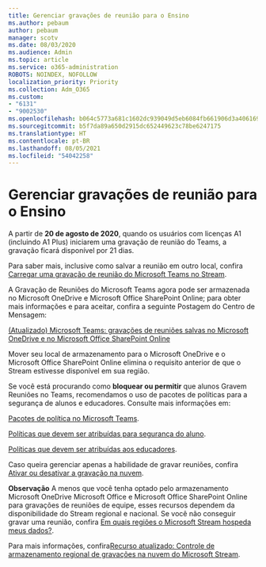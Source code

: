 ```yaml
---
title: Gerenciar gravações de reunião para o Ensino
ms.author: pebaum
author: pebaum
manager: scotv
ms.date: 08/03/2020
ms.audience: Admin
ms.topic: article
ms.service: o365-administration
ROBOTS: NOINDEX, NOFOLLOW
localization_priority: Priority
ms.collection: Adm_O365
ms.custom:
- "6131"
- "9002530"
ms.openlocfilehash: b064c5773a681c1602dc939049d5eb6084fb661906d3a406169c31f313876a6b
ms.sourcegitcommit: b5f7da89a650d2915dc652449623c78be6247175
ms.translationtype: HT
ms.contentlocale: pt-BR
ms.lasthandoff: 08/05/2021
ms.locfileid: "54042258"
---
```

# <a name="manage-meeting-recordings-for-education"></a>Gerenciar gravações de reunião para o Ensino

A partir de **20 de agosto de 2020**, quando os usuários com licenças A1 (incluindo A1 Plus) iniciarem uma gravação de reunião do Teams, a gravação ficará disponível por 21 dias.

Para saber mais, inclusive como salvar a reunião em outro local, confira [Carregar uma gravação de reunião do Microsoft Teams no Stream](https://docs.microsoft.com/stream/portal-upload-teams-meeting-recording).

A Gravação de Reuniões do Microsoft Teams agora pode ser armazenada no Microsoft OneDrive e Microsoft Office SharePoint Online; para obter mais informações e para aceitar, confira a seguinte Postagem do Centro de Mensagem:

[(Atualizado) Microsoft Teams: gravações de reuniões salvas no Microsoft OneDrive e no Microsoft Office SharePoint Online](https://portal.microsoft.com/Adminportal/Home?ref=MessageCenter&id=MC222640)

Mover seu local de armazenamento para o Microsoft OneDrive e o Microsoft Office SharePoint Online elimina o requisito anterior de que o Stream estivesse disponível em sua região.

Se você está procurando como **bloquear ou permitir** que alunos Gravem Reuniões no Teams, recomendamos o uso de pacotes de políticas para a segurança de alunos e educadores. Consulte mais informações em:

[Pacotes de política no Microsoft Teams](https://docs.microsoft.com/microsoftteams/policy-packages-edu#policy-packages-in-microsoft-teams).

[Políticas que devem ser atribuídas para segurança do aluno](https://docs.microsoft.com/microsoftteams/policy-packages-edu#policies-that-should-be-assigned-for-student-safety).

[Políticas que devem ser atribuídas aos educadores](https://docs.microsoft.com/microsoftteams/policy-packages-edu#policies-that-should-be-assigned-for-educators).

Caso queira gerenciar apenas a habilidade de gravar reuniões, confira [Ativar ou desativar a gravação na nuvem](https://docs.microsoft.com/microsoftteams/cloud-recording#turn-on-or-turn-off-cloud-recording).

**Observação** A menos que você tenha optado pelo armazenamento Microsoft OneDrive Microsoft Office e Microsoft Office SharePoint Online para gravações de reuniões de equipe, esses recursos dependem da disponibilidade do Stream regional e nacional. Se você não conseguir gravar uma reunião, confira [Em quais regiões o Microsoft Stream hospeda meus dados?](https://docs.microsoft.com/stream/faq#which-regions-does-microsoft-stream-host-my-data-in).

Para mais informações, confira[Recurso atualizado: Controle de armazenamento regional de gravações na nuvem do Microsoft Stream](https://admin.microsoft.com/AdminPortal/Home#/MessageCenter?id=MC214327).